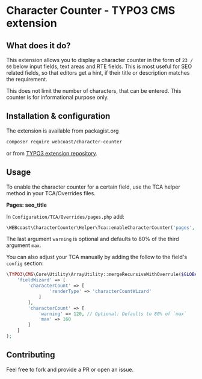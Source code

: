 # Character Counter - TYPO3 CMS extension

## What does it do?
This extension allows you to display a character counter in the form of `23 / 60` below input fields,
text areas and RTE fields. This is most useful for SEO related fields, so that editors get a hint,
if their title or description matches the requirement.

This does not limit the number of characters, that can be entered. This counter is for informational
purpose only.

## Installation & configuration
The extension is available from packagist.org
```sh
composer require webcoast/character-counter
```
or from [TYPO3 extension repository](https://extensions.typo3.org/extension/character_counter).

## Usage
To enable the character counter for a certain field, use the TCA helper method in your TCA/Overrides files.

**Pages: seo_title**

In `Configuration/TCA/Overrides/pages.php` add:
```php
\WEBcoast\CharacterCounter\Helper\Tca::enableCharacterCounter('pages', 'seo_title', 60, 40);
```
The last argument `warning` is optional and defaults to 80% of the third argument `max`.

You can also adjust your TCA manually by adding the follow to the field's `config` section:
```php
\TYPO3\CMS\Core\Utility\ArrayUtility::mergeRecursiveWithOverrule($GLOBALS['TCA']['pages']['columns']['seo_title']['config'], [
    'fieldWizard' => [
        'characterCount' => [
                'renderType' => 'characterCountWizard'
            ]
        ],
        'characterCount' => [
            'warning' => 120, // Optional: Defaults to 80% of `max`
            'max' => 160
        ]
    ]
);
```

## Contributing
Feel free to fork and provide a PR or open an issue.
